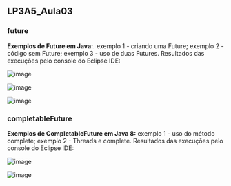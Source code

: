## LP3A5_Aula03

### future
**Exemplos de Future em Java:**. exemplo 1 - criando uma Future; exemplo 2 - código sem Future; exemplo 3 - uso de duas Futures. Resultados das execuções pelo console do Eclipse IDE:  

![image](https://user-images.githubusercontent.com/70042571/165008370-eacd795c-da6c-406d-b749-3456e787160e.png)  

![image](https://user-images.githubusercontent.com/70042571/165008426-403d602e-347d-461f-b071-ff3eb5ad3c43.png)  

![image](https://user-images.githubusercontent.com/70042571/165008469-4012f235-1e05-4fe0-ace7-72fb4c510653.png)

### completableFuture
**Exemplos de CompletableFuture em Java 8:** exemplo 1 - uso do método complete; exemplo 2 - Threads e complete. Resultados das execuções pelo console do Eclipse IDE:  

![image](https://user-images.githubusercontent.com/70042571/165008807-4e3c368b-59aa-467f-9011-aea46539a5f4.png)  

![image](https://user-images.githubusercontent.com/70042571/165008836-c69babf6-536c-43a7-a4e4-7d13648e0efa.png)


